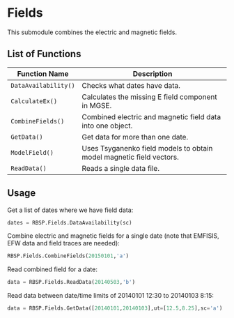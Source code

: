 # Fields

This submodule combines the electric and magnetic fields.

## List of Functions

| Function Name           | Description                                                             |
| ----------------------- | ----------------------------------------------------------------------- |
| `DataAvailability()`    | Checks what dates have data.                                            |
| `CalculateEx()`		  | Calculates the missing E field component in MGSE.						|
| `CombineFields()`		  | Combined electric and magnetic field data into one object.				|
| `GetData()`			  | Get data for more than one date.										|
| `ModelField()`		  | Uses Tsyganenko field models to obtain model magnetic field vectors.	|
| `ReadData()`			  | Reads a single data file.												|


## Usage

Get a list of dates where we have field data:
```python
dates = RBSP.Fields.DataAvailability(sc)
```

Combine electric and magnetic fields for a single date (note that EMFISIS, EFW data and field traces are needed):
```python
RBSP.Fields.CombineFields(20150101,'a')
```

Read combined field for a date:
```python
data = RBSP.Fields.ReadData(20140503,'b')
```

Read data between date/time limits of 20140101 12:30 to 20140103 8:15:
```python
data = RBSP.Fields.GetData([20140101,20140103],ut=[12.5,8.25],sc='a')
```
